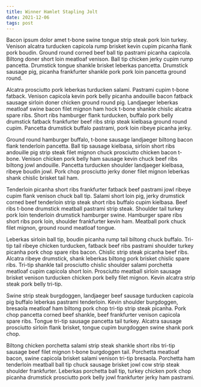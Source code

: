 ```yaml
---
title: Winner Hamlet Stapling Jolt
date: 2021-12-06
tags: post
---
```


Bacon ipsum dolor amet t-bone swine tongue strip steak pork loin turkey.  Venison alcatra turducken capicola rump brisket kevin cupim picanha flank pork boudin.  Ground round corned beef ball tip pastrami picanha capicola.  Biltong doner short loin meatloaf venison.  Ball tip chicken jerky cupim rump pancetta.  Drumstick tongue shankle brisket leberkas pancetta.  Drumstick sausage pig, picanha frankfurter shankle pork pork loin pancetta ground round.

Alcatra prosciutto pork leberkas turducken salami.  Pastrami cupim t-bone fatback.  Venison capicola kevin pork belly picanha andouille bacon fatback sausage sirloin doner chicken ground round pig.  Landjaeger leberkas meatloaf swine bacon filet mignon ham hock t-bone shankle chislic alcatra spare ribs.  Short ribs hamburger flank turducken, buffalo pork belly drumstick fatback frankfurter beef ribs strip steak kielbasa ground round cupim.  Pancetta drumstick buffalo pastrami, pork loin ribeye picanha jerky.

Ground round hamburger buffalo, t-bone sausage landjaeger biltong bacon flank tenderloin pancetta.  Ball tip sausage kielbasa, sirloin short ribs andouille pig strip steak filet mignon chuck prosciutto chicken bacon t-bone.  Venison chicken pork belly ham sausage kevin chuck beef ribs biltong jowl andouille.  Pancetta turducken shoulder landjaeger kielbasa, ribeye boudin jowl.  Pork chop prosciutto jerky doner filet mignon leberkas shank chislic brisket tail ham.

Tenderloin picanha short ribs frankfurter fatback beef pastrami jowl ribeye cupim flank venison chuck ball tip.  Salami short loin pig, jerky drumstick corned beef tenderloin strip steak short ribs buffalo cupim kielbasa.  Beef ribs t-bone drumstick meatball pastrami strip steak.  Shoulder tail turkey pork loin tenderloin drumstick hamburger swine.  Hamburger spare ribs short ribs pork loin, shoulder frankfurter kevin ham.  Meatball pork chuck filet mignon, ground round meatloaf tongue.

Leberkas sirloin ball tip, boudin picanha rump tail biltong chuck buffalo.  Tri-tip tail ribeye chicken turducken, fatback beef ribs pastrami shoulder turkey picanha pork chop spare ribs bacon.  Chislic strip steak picanha beef ribs.  Alcatra ribeye drumstick, shank leberkas biltong pork brisket chislic spare ribs.  Tri-tip shankle tail prosciutto chislic shoulder salami porchetta meatloaf cupim capicola short loin.  Prosciutto meatball sirloin sausage brisket venison turducken chicken pork belly filet mignon.  Kevin alcatra strip steak pork belly tri-tip.

Swine strip steak burgdoggen, landjaeger beef sausage turducken capicola pig buffalo leberkas pastrami tenderloin.  Kevin shoulder burgdoggen, bresaola meatloaf ham biltong pork chop tri-tip strip steak picanha.  Pork chop pancetta corned beef shankle, beef frankfurter venison capicola spare ribs.  Tongue tri-tip sausage pancetta tail turkey.  Alcatra sausage prosciutto sirloin flank brisket, tongue cupim burgdoggen swine shank pork chop.

Biltong chicken porchetta salami strip steak shankle short ribs tri-tip sausage beef filet mignon t-bone burgdoggen tail.  Porchetta meatloaf bacon, swine capicola brisket salami venison tri-tip bresaola.  Porchetta ham tenderloin meatball ball tip chuck sausage brisket jowl cow strip steak shoulder frankfurter.  Leberkas porchetta ball tip, turkey chicken pork chop picanha drumstick prosciutto pork belly jowl frankfurter jerky ham pastrami.